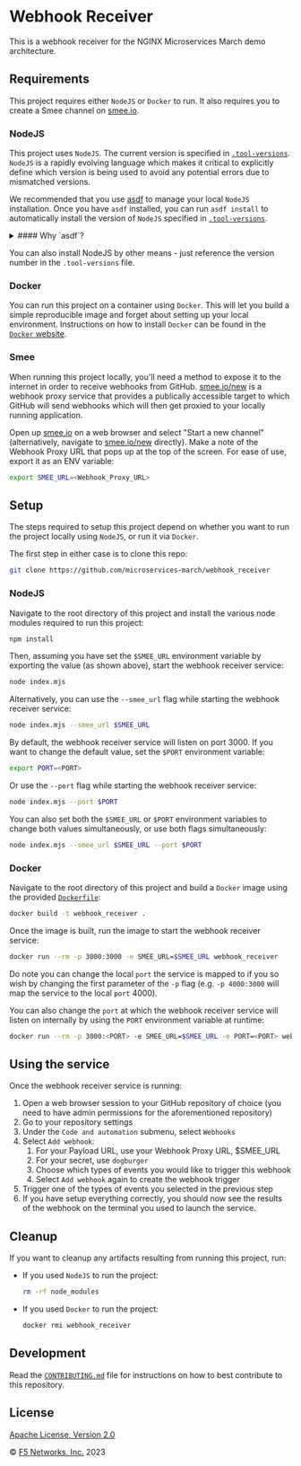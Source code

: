 # Webhook Receiver

This is a webhook receiver for the NGINX Microservices March demo architecture.

## Requirements

This project requires either `NodeJS` or `Docker` to run. It also requires you to create a Smee channel on [smee.io](https://smee.io/).

### NodeJS

This project uses `NodeJS`. The current version is specified in [`.tool-versions`](https://github.com/microservices-march/webhook-receiver/blob/main/.tool-versions). `NodeJS` is a rapidly evolving language which makes it critical to explicitly define which version is being used to avoid any potential errors due to mismatched versions.

We recommended that you use [asdf](https://asdf-vm.com/guide/getting-started.html) to manage your local `NodeJS` installation. Once you have `asdf` installed, you can run `asdf install` to automatically install the version of `NodeJS` specified in [`.tool-versions`](https://github.com/microservices-march/webhook-receiver/blob/main/.tool-versions).

<details>
<summary>
#### Why `asdf`?
</summary>
In a microservices environment, you may have to work on projects that use different versions of a runtime like `NodeJS`, or use a different language altogether!

[asdf](https://asdf-vm.com/guide/getting-started.html) is a single tool that lets you manage multiple versions of different languages in isolation and will automatically install and/or switch to the required runtime/version in any directory that has a `.tool-versions` file.

This is helpful in getting closer to [dev/prod parity](https://12factor.net/dev-prod-parity) in a microservices environment.

This way, if we use `asdf` we're guaranteed to be developing, testing, and releasing to a consistent version of `NodeJS`.
</details>

You can also install NodeJS by other means - just reference the version number in the `.tool-versions` file.

### Docker

You can run this project on a container using `Docker`. This will let you build a simple reproducible image and forget about setting up your local environment. Instructions on how to install `Docker` can be found in the [`Docker` website](https://docs.docker.com/get-docker/).

### Smee

When running this project locally, you'll need a method to expose it to the internet in order to receive webhooks from GitHub. [smee.io/new](https://smee.io/) is a webhook proxy service that provides a publically accessible target to which GitHub will send webhooks which will then get proxied to your locally running application.

Open up [smee.io](https://smee.io/) on a web browser and select "Start a new channel" (alternatively, navigate to [smee.io/new](https://smee.io/) directly). Make a note of the Webhook Proxy URL that pops up at the top of the screen. For ease of use, export it as an ENV variable:

```bash
export SMEE_URL=<Webhook_Proxy_URL>
```

## Setup

The steps required to setup this project depend on whether you want to run the project locally using `NodeJS`, or run it via `Docker`.

The first step in either case is to clone this repo:

```bash
git clone https://github.com/microservices-march/webhook_receiver
```

### NodeJS

Navigate to the root directory of this project and install the various node modules required to run this project:

```bash
npm install
```

Then, assuming you have set the `$SMEE_URL` environment variable by exporting the value (as shown above), start the webhook receiver service:

```bash
node index.mjs
```

Alternatively, you can use the `--smee_url` flag while starting the webhook receiver service:

```bash
node index.mjs --smee_url $SMEE_URL
```

By default, the webhook receiver service will listen on port 3000. If you want to change the default value, set the `$PORT` environment variable:

```bash
export PORT=<PORT>
```

Or use the `--port` flag while starting the webhook receiver service:

```bash
node index.mjs --port $PORT
```

You can also set both the `$SMEE_URL` or `$PORT` environment variables to change both values simultaneously, or use both flags simultaneously:

```bash
node index.mjs --smee_url $SMEE_URL --port $PORT
```

### Docker

Navigate to the root directory of this project and build a `Docker` image using the provided [`Dockerfile`](https://github.com/microservices-march/webhook_receiver/blob/main/Dockerfile):

```bash
docker build -t webhook_receiver .
```

Once the image is built, run the image to start the webhook receiver service:

```bash
docker run --rm -p 3000:3000 -e SMEE_URL=$SMEE_URL webhook_receiver
```

Do note you can change the local `port` the service is mapped to if you so wish by changing the first parameter of the `-p` flag (e.g. `-p 4000:3000` will map the service to the local `port` 4000).

You can also change the `port` at which the webhook receiver service will listen on internally by using the `PORT` environment variable at runtime:

```bash
docker run --rm -p 3000:<PORT> -e SMEE_URL=$SMEE_URL -e PORT=<PORT> webhook_receiver
```

## Using the service

Once the webhook receiver service is running:

1. Open a web browser session to your GitHub repository of choice (you need to have admin permissions for the aforementioned repository)
2. Go to your repository settings
3. Under the `Code and automation` submenu, select `Webhooks`
4. Select `Add webhook`:
   1. For your Payload URL, use your Webhook Proxy URL, $SMEE_URL
   2. For your secret, use `dogburger`
   3. Choose which types of events you would like to trigger this webhook
   4. Select `Add webhook` again to create the webhook trigger
5. Trigger one of the types of events you selected in the previous step
6. If you have setup everything correctly, you should now see the results of the webhook on the terminal you used to launch the service.

## Cleanup

If you want to cleanup any artifacts resulting from running this project, run:

* If you used `NodeJS` to run the project:

  ```bash
  rm -rf node_modules
  ```

* If you used `Docker` to run the project:

  ```bash
  docker rmi webhook_receiver
  ```

## Development

Read the [`CONTRIBUTING.md`](https://github.com/microservices-march/webhook-receiver/blob/main/CONTRIBUTING.md) file for instructions on how to best contribute to this repository.

## License

[Apache License, Version 2.0](https://github.com/microservices-march/webhook-receiver/blob/main/LICENSE)

&copy; [F5 Networks, Inc.](https://www.f5.com/) 2023
